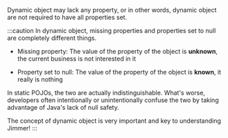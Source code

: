 Dynamic object may lack any property, or in other words, dynamic object are not required to have all properties set.

:::caution
In dynamic object, missing properties and properties set to null are completely different things.

-   Missing property: The value of the property of the object is **unknown**, the current business is not interested in it  

-   Property set to null: The value of the property of the object is **known**, it really is nothing

In static POJOs, the two are actually indistinguishable. What's worse, developers often intentionally or unintentionally confuse the two by taking advantage of Java's lack of null safety.

The concept of dynamic object is very important and key to understanding Jimmer!
:::